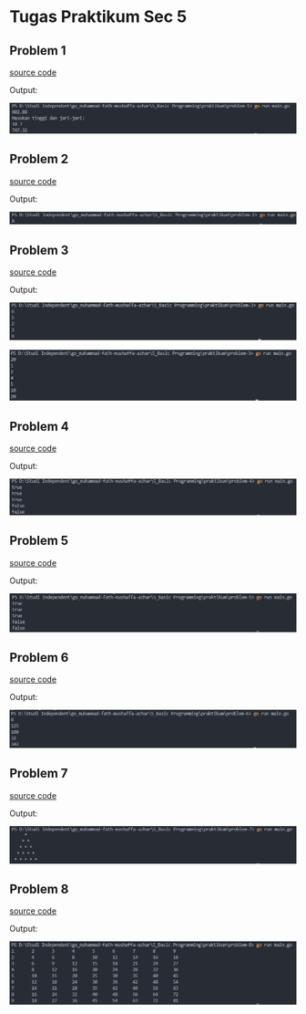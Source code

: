 # Tugas Praktikum Sec 5
## Problem 1
[source code](https://github.com/fshaaa/go_muhammad-fath-mushaffa-azhar/blob/master/5_Basic%20Programming/praktikum/problem-1/main.go)

Output:

![problem-1](https://github.com/fshaaa/go_muhammad-fath-mushaffa-azhar/blob/master/5_Basic%20Programming/screenshots/problem-1.PNG)

## Problem 2
[source code](https://github.com/fshaaa/go_muhammad-fath-mushaffa-azhar/blob/master/5_Basic%20Programming/praktikum/problem-2/main.go)

Output: 

![problem-2](https://github.com/fshaaa/go_muhammad-fath-mushaffa-azhar/blob/master/5_Basic%20Programming/screenshots/problem-2.PNG)

## Problem 3
[source code](https://github.com/fshaaa/go_muhammad-fath-mushaffa-azhar/blob/master/5_Basic%20Programming/praktikum/problem-3/main.go)

Output: 

![problem-3(1)](https://github.com/fshaaa/go_muhammad-fath-mushaffa-azhar/blob/master/5_Basic%20Programming/screenshots/problem-3(1).PNG)

![problem-3(2)](https://github.com/fshaaa/go_muhammad-fath-mushaffa-azhar/blob/master/5_Basic%20Programming/screenshots/problem-3(2).PNG)

## Problem 4
[source code](https://github.com/fshaaa/go_muhammad-fath-mushaffa-azhar/blob/master/5_Basic%20Programming/praktikum/problem-4/main.go)

Output: 

![problem-1](https://github.com/fshaaa/go_muhammad-fath-mushaffa-azhar/blob/master/5_Basic%20Programming/screenshots/problem-4.PNG)

## Problem 5
[source code](https://github.com/fshaaa/go_muhammad-fath-mushaffa-azhar/blob/master/5_Basic%20Programming/praktikum/problem-5/main.go)

Output: 

![problem-1](https://github.com/fshaaa/go_muhammad-fath-mushaffa-azhar/blob/master/5_Basic%20Programming/screenshots/problem-5.PNG)

## Problem 6
[source code](https://github.com/fshaaa/go_muhammad-fath-mushaffa-azhar/blob/master/5_Basic%20Programming/praktikum/problem-6/main.go)

Output: 

![problem-1](https://github.com/fshaaa/go_muhammad-fath-mushaffa-azhar/blob/master/5_Basic%20Programming/screenshots/problem-6.PNG)

## Problem 7
[source code](https://github.com/fshaaa/go_muhammad-fath-mushaffa-azhar/blob/master/5_Basic%20Programming/praktikum/problem-7/main.go)

Output: 

![problem-1](https://github.com/fshaaa/go_muhammad-fath-mushaffa-azhar/blob/master/5_Basic%20Programming/screenshots/problem-7.PNG)

## Problem 8
[source code](https://github.com/fshaaa/go_muhammad-fath-mushaffa-azhar/blob/master/5_Basic%20Programming/praktikum/problem-8/main.go)

Output: 

![problem-1](https://github.com/fshaaa/go_muhammad-fath-mushaffa-azhar/blob/master/5_Basic%20Programming/screenshots/problem-8.PNG)
